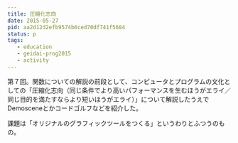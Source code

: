 ```yaml
---
title: 圧縮化志向
date: 2015-05-27
pid: aa2d12d2efb9574b6ced70df741f5684
status: p
tags:
   - education
   - geidai-prog2015
   - activity
---
```


第７回。関数についての解説の前段として、コンピュータとプログラムの文化としての「圧縮化志向（同じ条件でより高いパフォーマンスを生むほうがエライ／同じ目的を満たすならより短いほうがエライ）」について解説したうえでDemosceneとかコードゴルフなどを紹介した。

課題は「オリジナルのグラフィックツールをつくる」というわりとふつうのもの。